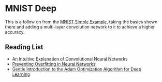 # MNIST Deep
This is a follow on from the [MNIST Simple Example](../mnist_simple/), taking the basics shown there and adding a
multi-layer convolution network to it to achieve a higher accuracy.

## Reading List
 * [An Intuitive Explanation of Convolutional Neural Networks](https://ujjwalkarn.me/2016/08/11/intuitive-explanation-convnets/)
 * [Preventing Overfitting in Neural Networks](https://www.kdnuggets.com/2015/04/preventing-overfitting-neural-networks.html)
 * [Gentle Introduction to the Adam Optimization Algorithm for Deep Learning](https://machinelearningmastery.com/adam-optimization-algorithm-for-deep-learning/)